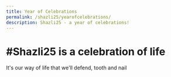 ```yaml
---
title: Year of Celebrations
permalink: /shazli25/yearofcelebrations/
description: Shazli25 - a year of celebrations!
---
```

# #Shazli25 is a celebration of life

It's our way of life that we'll defend, tooth and nail

